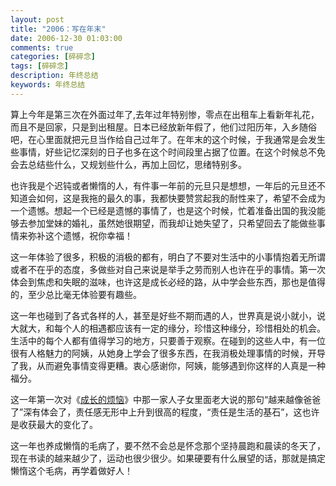```yaml
---
layout: post
title: "2006：写在年末"
date: 2006-12-30 01:03:00
comments: true
categories: [碎碎念]
tags: [碎碎念]
description: 年终总结
keywords: 年终总结
---
```


算上今年是第三次在外面过年了,去年过年特别惨，零点在出租车上看新年礼花，而且不是回家，只是到出租屋。日本已经放新年假了，他们过阳历年，入乡随俗吧，在心里面就把元旦当作给自己过年了。在年末的这个时候，于我通常是会发生些事情，好些记忆深刻的日子也多在这个时间段里占据了位置。在这个时候总不免会去总结些什么，又规划些什么，再加上回忆，思绪特别多。

也许我是个迟钝或者懒惰的人，有件事一年前的元旦只是想想，一年后的元旦还不知道会如何，这是我拖的最久的事，我都快要赞赏起我的耐性来了，希望不会成为一个遗憾。想起一个已经是遗憾的事情了，也是这个时候，忙着准备出国的我没能够去参加堂妹的婚礼，虽然她很期望，而我却让她失望了，只希望回去了能做些事情来弥补这个遗憾，祝你幸福！

这一年体验了很多，积极的消极的都有，明白了不要对生活中的小事情抱着无所谓或者不在乎的态度，多做些对自己来说是举手之劳而别人也许在乎的事情。第一次体会到焦虑和失眠的滋味，也许这是成长必经的路，从中学会些东西，那也是值得的，至少总比毫无体验要有趣些。

这一年也碰到了各式各样的人，甚至是好些不期而遇的人，世界真是说小就小，说大就大，和每个人的相遇都应该有一定的缘分，珍惜这种缘分，珍惜相处的机会。生活中的每个人都有值得学习的地方，只要善于观察。在碰到的这些人中，有一位很有人格魅力的阿姨，从她身上学会了很多东西，在我消极处理事情的时候，开导了我，从而避免事情变得更糟。衷心感谢你，阿姨，能够遇到你这样的人真是一种福分。

这一年第一次对《[成长的烦恼](http://movie.douban.com/subject/1417946/)》中那一家人子女里面老大说的那句“越来越像爸爸了”深有体会了，责任感无形中上升到很高的程度，“责任是生活的基石”，这也许是收获最大的变化了。

这一年也养成懒惰的毛病了，要不然不会总是怀念那个坚持晨跑和晨读的冬天了，现在书读的越来越少了，运动也很少很少。如果硬要有什么展望的话，那就是搞定懒惰这个毛病，再学着做好人！
